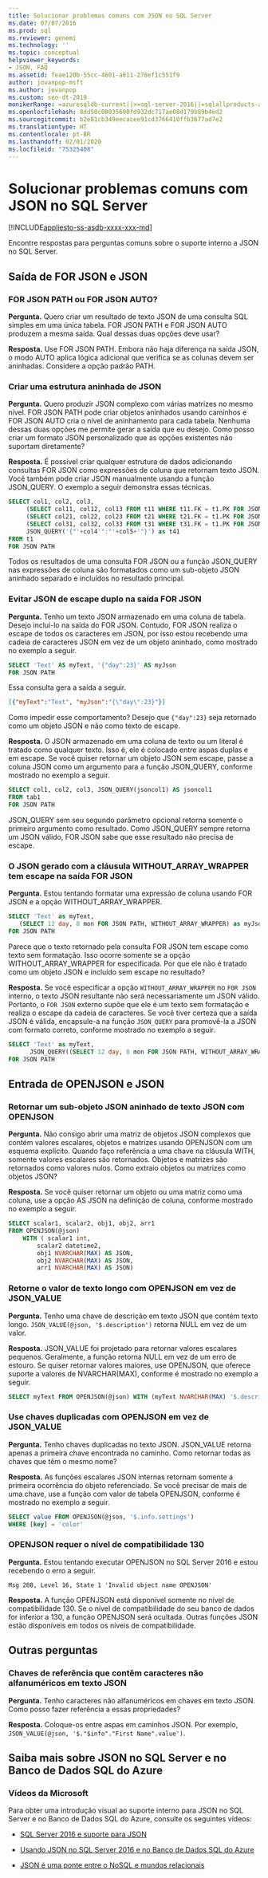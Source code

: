 ```yaml
---
title: Solucionar problemas comuns com JSON no SQL Server
ms.date: 07/07/2016
ms.prod: sql
ms.reviewer: genemi
ms.technology: ''
ms.topic: conceptual
helpviewer_keywords:
- JSON, FAQ
ms.assetid: feae120b-55cc-4601-a811-278ef1c551f9
author: jovanpop-msft
ms.author: jovanpop
ms.custom: seo-dt-2019
monikerRange: =azuresqldb-current||>=sql-server-2016||=sqlallproducts-allversions||>=sql-server-linux-2017||=azuresqldb-mi-current
ms.openlocfilehash: 8dd50c08035690fd932dc717ae08d179b89b4ed2
ms.sourcegitcommit: b2e81cb349eecacee91cd3766410ffb3677ad7e2
ms.translationtype: HT
ms.contentlocale: pt-BR
ms.lasthandoff: 02/01/2020
ms.locfileid: "75325408"
---
```

# <a name="solve-common-issues-with-json-in-sql-server"></a>Solucionar problemas comuns com JSON no SQL Server
[!INCLUDE[appliesto-ss-asdb-xxxx-xxx-md](../../includes/appliesto-ss-asdb-xxxx-xxx-md.md)]

 Encontre respostas para perguntas comuns sobre o suporte interno a JSON no SQL Server.  
 
## <a name="for-json-and-json-output"></a>Saída de FOR JSON e JSON

### <a name="for-json-path-or-for-json-auto"></a>FOR JSON PATH ou FOR JSON AUTO?  
 **Pergunta.** Quero criar um resultado de texto JSON de uma consulta SQL simples em uma única tabela. FOR JSON PATH e FOR JSON AUTO produzem a mesma saída. Qual dessas duas opções deve usar?  
  
 **Resposta.** Use FOR JSON PATH. Embora não haja diferença na saída JSON, o modo AUTO aplica lógica adicional que verifica se as colunas devem ser aninhadas. Considere a opção padrão PATH.  

### <a name="create-a-nested-json-structure"></a>Criar uma estrutura aninhada de JSON  
 **Pergunta.** Quero produzir JSON complexo com várias matrizes no mesmo nível. FOR JSON PATH pode criar objetos aninhados usando caminhos e FOR JSON AUTO cria o nível de aninhamento para cada tabela. Nenhuma dessas duas opções me permite gerar a saída que eu desejo. Como posso criar um formato JSON personalizado que as opções existentes não suportam diretamente?  
  
 **Resposta.** É possível criar qualquer estrutura de dados adicionando consultas FOR JSON como expressões de coluna que retornam texto JSON. Você também pode criar JSON manualmente usando a função JSON_QUERY. O exemplo a seguir demonstra essas técnicas.  
  
```sql  
SELECT col1, col2, col3,  
     (SELECT col11, col12, col13 FROM t11 WHERE t11.FK = t1.PK FOR JSON PATH) as t11,  
     (SELECT col21, col22, col23 FROM t21 WHERE t21.FK = t1.PK FOR JSON PATH) as t21,  
     (SELECT col31, col32, col33 FROM t31 WHERE t31.FK = t1.PK FOR JSON PATH) as t31,  
     JSON_QUERY('{"'+col4'":"'+col5+'"}') as t41  
FROM t1  
FOR JSON PATH  
```  
  
Todos os resultados de uma consulta FOR JSON ou a função JSON_QUERY nas expressões de coluna são formatados como um sub-objeto JSON aninhado separado e incluídos no resultado principal.  

### <a name="prevent-double-escaped-json-in-for-json-output"></a>Evitar JSON de escape duplo na saída FOR JSON  
 **Pergunta.** Tenho um texto JSON armazenado em uma coluna de tabela. Desejo incluí-lo na saída do FOR JSON. Contudo, FOR JSON realiza o escape de todos os caracteres em JSON, por isso estou recebendo uma cadeia de caracteres JSON em vez de um objeto aninhado, como mostrado no exemplo a seguir.  
  
```sql  
SELECT 'Text' AS myText, '{"day":23}' AS myJson  
FOR JSON PATH  
```  
  
 Essa consulta gera a saída a seguir.  
  
```json  
[{"myText":"Text", "myJson":"{\"day\":23}"}]  
```  
  
 Como impedir esse comportamento? Desejo que `{"day":23}` seja retornado como um objeto JSON e não como texto de escape.  
  
 **Resposta.** O JSON armazenado em uma coluna de texto ou um literal é tratado como qualquer texto. Isso é, ele é colocado entre aspas duplas e em escape. Se você quiser retornar um objeto JSON sem escape, passe a coluna JSON como um argumento para a função JSON_QUERY, conforme mostrado no exemplo a seguir.  
  
```sql  
SELECT col1, col2, col3, JSON_QUERY(jsoncol1) AS jsoncol1  
FROM tab1  
FOR JSON PATH  
```  
  
 JSON_QUERY sem seu segundo parâmetro opcional retorna somente o primeiro argumento como resultado. Como JSON_QUERY sempre retorna um JSON válido, FOR JSON sabe que esse resultado não precisa de escape.

### <a name="json-generated-with-the-without_array_wrapper-clause-is-escaped-in-for-json-output"></a>O JSON gerado com a cláusula WITHOUT_ARRAY_WRAPPER tem escape na saída FOR JSON  
 **Pergunta.** Estou tentando formatar uma expressão de coluna usando FOR JSON e a opção WITHOUT_ARRAY_WRAPPER.  
  
```sql  
SELECT 'Text' as myText,  
   (SELECT 12 day, 8 mon FOR JSON PATH, WITHOUT_ARRAY_WRAPPER) as myJson  
FOR JSON PATH   
```  
  
 Parece que o texto retornado pela consulta FOR JSON tem escape como texto sem formatação. Isso ocorre somente se a opção WITHOUT_ARRAY_WRAPPER for especificada. Por que ele não é tratado como um objeto JSON e incluído sem escape no resultado?  
  
 **Resposta.** Se você especificar a opção `WITHOUT_ARRAY_WRAPPER` no `FOR JSON` interno, o texto JSON resultante não será necessariamente um JSON válido. Portanto, o `FOR JSON` externo supõe que ele é um texto sem formatação e realiza o escape da cadeia de caracteres. Se você tiver certeza que a saída JSON é válida, encapsule-a na função `JSON_QUERY` para promovê-la a JSON com formato correto, conforme mostrado no exemplo a seguir.  
  
```sql  
SELECT 'Text' as myText,  
      JSON_QUERY((SELECT 12 day, 8 mon FOR JSON PATH, WITHOUT_ARRAY_WRAPPER)) as myJson  
FOR JSON PATH    
```  

## <a name="openjson-and-json-input"></a>Entrada de OPENJSON e JSON

### <a name="return-a-nested-json-sub-object-from-json-text-with-openjson"></a>Retornar um sub-objeto JSON aninhado de texto JSON com OPENJSON  
 **Pergunta.** Não consigo abrir uma matriz de objetos JSON complexos que contém valores escalares, objetos e matrizes usando OPENJSON com um esquema explícito. Quando faço referência a uma chave na cláusula WITH, somente valores escalares são retornados. Objetos e matrizes são retornados como valores nulos. Como extraio objetos ou matrizes como objetos JSON?  
  
 **Resposta.** Se você quiser retornar um objeto ou uma matriz como uma coluna, use a opção AS JSON na definição de coluna, conforme mostrado no exemplo a seguir.  
  
```sql  
SELECT scalar1, scalar2, obj1, obj2, arr1  
FROM OPENJSON(@json)  
    WITH ( scalar1 int,  
        scalar2 datetime2,  
        obj1 NVARCHAR(MAX) AS JSON,  
        obj2 NVARCHAR(MAX) AS JSON,  
        arr1 NVARCHAR(MAX) AS JSON)  
```  

### <a name="return-long-text-value-with-openjson-instead-of-json_value"></a>Retorne o valor de texto longo com OPENJSON em vez de JSON_VALUE
 **Pergunta.** Tenho uma chave de descrição em texto JSON que contém texto longo. `JSON_VALUE(@json, '$.description')` retorna NULL em vez de um valor.  
  
 **Resposta.** JSON_VALUE foi projetado para retornar valores escalares pequenos. Geralmente, a função retorna NULL em vez de um erro de estouro. Se quiser retornar valores maiores, use OPENJSON, que oferece suporte a valores de NVARCHAR(MAX), conforme é mostrado no exemplo a seguir.  
  
```sql  
SELECT myText FROM OPENJSON(@json) WITH (myText NVARCHAR(MAX) '$.description')  
```  

### <a name="handle-duplicate-keys-with-openjson-instead-of-json_value"></a>Use chaves duplicadas com OPENJSON em vez de JSON_VALUE
 **Pergunta.** Tenho chaves duplicadas no texto JSON. JSON_VALUE retorna apenas a primeira chave encontrada no caminho. Como retornar todas as chaves que têm o mesmo nome?  
  
 **Resposta.** As funções escalares JSON internas retornam somente a primeira ocorrência do objeto referenciado. Se você precisar de mais de uma chave, use a função com valor de tabela OPENJSON, conforme é mostrado no exemplo a seguir.  
  
```sql  
SELECT value FROM OPENJSON(@json, '$.info.settings')  
WHERE [key] = 'color'  
```  

### <a name="openjson-requires-compatibility-level-130"></a>OPENJSON requer o nível de compatibilidade 130  
 **Pergunta.** Estou tentando executar OPENJSON no SQL Server 2016 e estou recebendo o erro a seguir.  
  
 `Msg 208, Level 16, State 1 'Invalid object name OPENJSON'`  
  
 **Resposta.** A função OPENJSON está disponível somente no nível de compatibilidade 130. Se o nível de compatibilidade do seu banco de dados for inferior a 130, a função OPENJSON será ocultada. Outras funções JSON estão disponíveis em todos os níveis de compatibilidade.  
 
## <a name="other-questions"></a>Outras perguntas

### <a name="reference-keys-that-contain-non-alphanumeric-characters-in-json-text"></a>Chaves de referência que contêm caracteres não alfanuméricos em texto JSON  
 **Pergunta.** Tenho caracteres não alfanuméricos em chaves em texto JSON. Como posso fazer referência a essas propriedades?  
  
 **Resposta.** Coloque-os entre aspas em caminhos JSON. Por exemplo, `JSON_VALUE(@json, '$."$info"."First Name".value')`.
 
## <a name="learn-more-about-json-in-sql-server-and-azure-sql-database"></a>Saiba mais sobre JSON no SQL Server e no Banco de Dados SQL do Azure  
  
### <a name="microsoft-videos"></a>Vídeos da Microsoft

Para obter uma introdução visual ao suporte interno para JSON no SQL Server e no Banco de Dados SQL do Azure, consulte os seguintes vídeos:

-   [SQL Server 2016 e suporte para JSON](https://channel9.msdn.com/Shows/Data-Exposed/SQL-Server-2016-and-JSON-Support)

-   [Usando JSON no SQL Server 2016 e no Banco de Dados SQL do Azure](https://channel9.msdn.com/Shows/Data-Exposed/Using-JSON-in-SQL-Server-2016-and-Azure-SQL-Database)

-   [JSON é uma ponte entre o NoSQL e mundos relacionais](https://channel9.msdn.com/events/DataDriven/SQLServer2016/JSON-as-a-bridge-betwen-NoSQL-and-relational-worlds)
